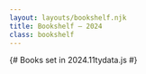 ```yaml
---
layout: layouts/bookshelf.njk
title: Bookshelf — 2024
class: bookshelf
---
```


{# Books set in 2024.11tydata.js #}
